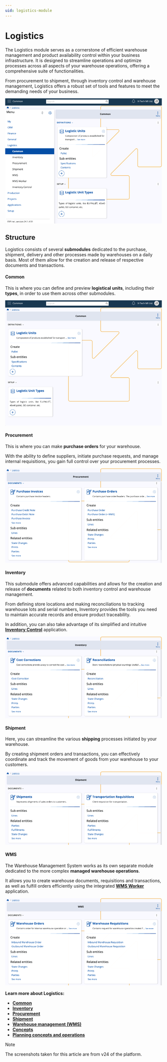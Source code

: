 ```yaml
---
uid: logistics-module
---
```


# Logistics

The Logistics module serves as a cornerstone of efficient warehouse management and product availability control within your business infrastructure. It is designed to streamline operations and optimize processes across all aspects of your warehouse operations, offering a comprehensive suite of functionalities.

From procurement to shipment, through inventory control and warehouse management, Logistics offers a robust set of tools and features to meet the demanding needs of your business.

![picture](pictures/log_finoverview.png)

## Structure

Logistics consists of several **submodules** dedicated to the purchase, shipment, delivery and other processes made by warehouses on a daily basis. Most of them allow for the creation and release of respective documents and transactions.

#### Common

This is where you can define and preview **logistical units**, including their **types**, in order to use them across other submodules.

![picture](pictures/log_overview.png)

#### Procurement

This is where you can make **purchase orders** for your warehouse.

With the ability to define suppliers, initiate purchase requests, and manage internal requisitions, you gain full control over your procurement processes.

![picture](pictures/proc_overviewnew.png)

#### Inventory

This submodule offers advanced capabilities and allows for the creation and release of **documents** related to both inventory control and warehouse management.

From defining store locations and making reconciliations to tracking warehouse lots and serial numbers, Inventory provides the tools you need to maintain accurate records and ensure product traceability.

In addition, you can also take advantage of its simplified and intuitive **[Inventory Control](https://docs.erp.net/tech/modules/logistics/inventory/inventory-control/index.html)** application.

![picture](pictures/inv_overviewnew.png)

#### Shipment

Here, you can streamline the various **shipping** processes initiated by your warehouse. 

By creating shipment orders and transactions, you can effectively coordinate and track the movement of goods from your warehouse to your customers.

![picture](pictures/ship_overviewnew.png)

#### WMS

The Warehouse Management System works as its own separate module dedicated to the more complex **managed warehouse operations**.

It allows you to create warehouse documents, requisitions and transactions, as well as fulfill orders efficiently using the integrated **[WMS Worker](https://docs.erp.net/tech/modules/logistics/wms/wms-worker/index.html)** application. 

![picture](pictures/wms_overviewnew.png)

**Learn more about Logistics:**

- **[Common](https://docs.erp.net/tech/modules/logistics/common/index.html)**
- **[Inventory](https://docs.erp.net/tech/modules/logistics/inventory/index.html?q=Inventory)**
- **[Procurement](https://docs.erp.net/tech/modules/logistics/procurement/index.html?q=Procurement)**
- **[Shipment](https://docs.erp.net/tech/modules/logistics/shipment/index.html)**
- **[Warehouse management (WMS)](https://docs.erp.net/tech/modules/logistics/wms/index.html?q=Warehouse%20management%20(WMS))**
- **[Concepts](https://docs.erp.net/tech/modules/logistics/concepts/index.html?q=Common%20concepts)**
- **[Planning concepts and operations](https://docs.erp.net/tech/modules/logistics/planning/index.html?q=Planning)**

> [!NOTE]
> 
> The screenshots taken for this article are from v24 of the platform.
